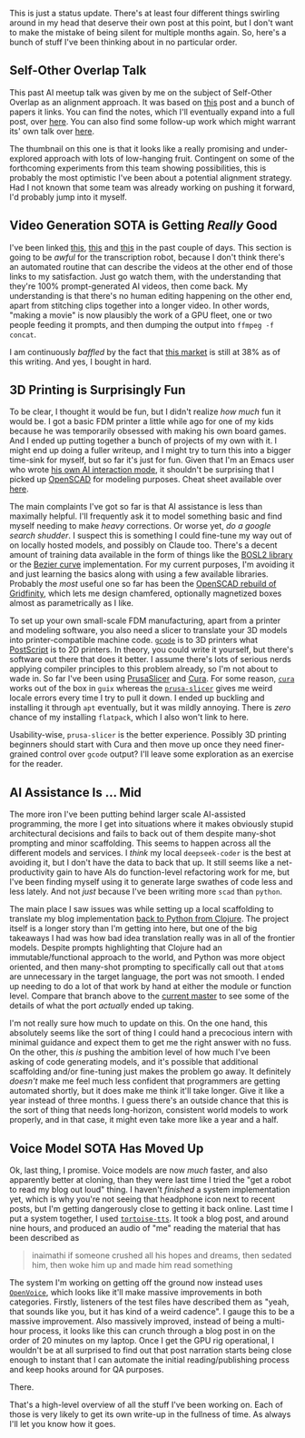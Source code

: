 This is just a status update. There's at least four different things swirling around in my head that deserve their own post at this point, but I don't want to make the mistake of being silent for multiple months again. So, here's a bunch of stuff I've been thinking about in no particular order.

## Self-Other Overlap Talk

This past AI meetup talk was given by me on the subject of Self-Other Overlap as an alignment approach. It was based on [this](https://www.lesswrong.com/posts/hzt9gHpNwA2oHtwKX/self-other-overlap-a-neglected-approach-to-ai-alignment) post and a bunch of papers it links. You can find the notes, which I'll eventually expand into a full post, over [here](https://github.com/inaimathi/langnostic/blob/29b3f251effed6cc012e6fe2266c8e52d1c486e3/drafts/self-other-overlap-talk.md). You can also find some follow-up work which might warrant its' own talk over [here](https://www.lesswrong.com/posts/jtqcsARGtmgogdcLT/reducing-llm-deception-at-scale-with-self-other-overlap-fine).

The thumbnail on this one is that it looks like a really promising and under-explored approach with lots of low-hanging fruit. Contingent on some of the forthcoming experiments from this team showing possibilities, this is probably the most optimistic I've been about a potential alignment strategy. Had I not known that some team was already working on pushing it forward, I'd probably jump into it myself.

## Video Generation SOTA is Getting _Really_ Good

I've been linked [this](https://www.reddit.com/r/Bard/comments/1krla4b/veo_3_is_just_insanely_good/), [this](https://x.com/HashemGhaili/status/1925332319604257203) and [this](https://x.com/HashemGhaili/status/1925616536791760987) in the past couple of days. This section is going to be _awful_ for the transcription robot, because I don't think there's an automated routine that can describe the videos at the other end of those links to my satisfaction. Just go watch them, with the understanding that they're 100% prompt-generated AI videos, then come back. My understanding is that there's no human editing happening on the other end, apart from stitching clips together into a longer video. In other words, "making a movie" is now plausibly the work of a GPU fleet, one or two people feeding it prompts, and then dumping the output into `ffmpeg -f concat`.

I am continuously _baffled_ by the fact that [this market](https://manifold.markets/ScottAlexander/in-2028-will-an-ai-be-able-to-gener) is still at 38% as of this writing. And yes, I bought in hard.

## 3D Printing is Surprisingly Fun

To be clear, I thought it would be fun, but I didn't realize _how much_ fun it would be. I got a basic FDM printer a little while ago for one of my kids because he was temporarily obsessed with making his own board games. And I ended up putting together a bunch of projects of my own with it. I might end up doing a fuller writeup, and I might try to turn this into a bigger time-sink for myself, but so far it's just for fun. Given that I'm an Emacs user who wrote [his own AI interaction mode](https://github.com/inaimathi/aidev-mode), it shouldn't be surprising that I picked up [OpenSCAD](https://openscad.org/) for modeling purposes. Cheat sheet available over [here](https://openscad.org/cheatsheet/). 

The main complaints I've got so far is that AI assistance is less than maximally helpful. I'll frequently ask it to model something basic and find myself needing to make _heavy_ corrections. Or worse yet, _do a google search_ *shudder*. I suspect this is something I could fine-tune my way out of on locally hosted models, and possibly on Claude too. There's a decent amount of training data available in the form of things like the [BOSL2 library](https://github.com/BelfrySCAD/BOSL2/tree/master) or the [Bezier curve](https://github.com/RLuckom/bezier-scad) implementation. For my current purposes, I'm avoiding it and just learning the basics along with using a few available libraries. Probably the _most_ useful one so far has been the [OpenSCAD rebuild of Gridfinity](https://github.com/kennetek/gridfinity-rebuilt-openscad), which lets me design chamfered, optionally magnetized boxes almost as parametrically as I like.

To set up your own small-scale FDM manufacturing, apart from a printer and modeling software, you also need a slicer to translate your 3D models into printer-compatible machine code. [`gcode`](https://reprap.org/wiki/G-code) is to 3D printers what [PostScript](https://www.adobe.com/jp/print/postscript/pdfs/PLRM.pdf) is to 2D printers. In theory, you could write it yourself, but there's software out there that does it better. I assume there's lots of serious nerds applying compiler principles to this problem already, so I'm not about to wade in. So far I've been using [PrusaSlicer](https://www.prusa3d.com/page/prusaslicer_424/) and [Cura](https://ultimaker.com/software/ultimaker-cura/). For some reason, [`cura`](https://packages.guix.gnu.org/packages/cura/) works out of the box in `guix` whereas the [`prusa-slicer`](https://data.guix.gnu.org/revision/01d5d6807f1026bf2fea1846a156e3e09f84c098/package/prusa-slicer/2.5.2?locale=en_US.UTF-8) gives me weird locale errors every time I try to pull it down. I ended up buckling and installing it through `apt` eventually, but it was mildly annoying. There is _zero_ chance of my installing `flatpack`, which I also won't link to here. 

Usability-wise, `prusa-slicer` is the better experience. Possibly 3D printing beginners should start with Cura and then move up once they need finer-grained control over `gcode` output? I'll leave some exploration as an exercise for the reader.

## AI Assistance Is ... Mid

The more iron I've been putting behind larger scale AI-assisted programming, the more I get into situations where it makes obviously stupid architectural decisions and fails to back out of them despite many-shot prompting and minor scaffolding. This seems to happen across all the different models and services. I _think_ my local `deepseek-coder` is the best at avoiding it, but I don't have the data to back that up. It still seems like a net-productivity gain to have AIs do function-level refactoring work for me, but I've been finding myself using it to generate large swathes of code less and less lately. And not _just_ because I've been writing more `scad` than `python`. 

The main place I saw issues was while setting up a local scaffolding to translate my blog implementation [back to Python from Clojure](https://github.com/inaimathi/langnostic/tree/inaimathi/python-port-2025). The project itself is a longer story than I'm getting into here, but one of the big takeaways I had was how bad idea translation really was in all of the frontier models. Despite prompts highlighting that Clojure had an immutable/functional approach to the world, and Python was more object oriented, and then many-shot prompting to specifically call out that `atom`s are unnecessary in the target language, the port was not smooth. I ended up needing to do a lot of that work by hand at either the module or function level. Compare that branch above to the [current master](https://github.com/inaimathi/langnostic/tree/29b3f251effed6cc012e6fe2266c8e52d1c486e3) to see some of the details of what the port _actually_ ended up taking.

I'm not really sure how much to update on this. On the one hand, this absolutely seems like the sort of thing I could hand a precocious intern with minimal guidance and expect them to get me the right answer with no fuss. On the other, this _is_ pushing the ambition level of how much I've been asking of code generating models, and it's possible that additional scaffolding and/or fine-tuning just makes the problem go away. It definitely _doesn't_ make me feel much less confident that programmers are getting automated shortly, but it does make me think it'll take longer. Give it like a year instead of three months. I guess there's an outside chance that this is the sort of thing that needs long-horizon, consistent world models to work properly, and in that case, it might even take more like a year and a half.

## Voice Model SOTA Has Moved Up

Ok, last thing, I promise. Voice models are now _much_ faster, and also apparently better at cloning, than they were last time I tried the "get a robot to read my blog out loud" thing. I haven't _finished_ a system implementation yet, which is why you're not seeing that headphone icon next to recent posts, but I'm getting dangerously close to getting it back online. Last time I put a system together, I used [`tortoise-tts`](https://github.com/neonbjb/tortoise-tts). It took a blog post, and around nine hours, and produced an audio of "me" reading the material that has been described as

> inaimathi if someone crushed all his hopes and dreams, then sedated him, then woke him up and made him read something

The system I'm working on getting off the ground now instead uses [`OpenVoice`](https://github.com/myshell-ai/OpenVoice), which looks like it'll make massive improvements in both categories. Firstly, listeners of the test files have described them as "yeah, that sounds like you, but it has kind of a weird cadence". I gauge this to be a massive improvement. Also massively improved, instead of being a multi-hour process, it looks like this can crunch through a blog post in on the order of 20 minutes on my laptop. Once I get the GPU rig operational, I wouldn't be at all surprised to find out that post narration starts being close enough to instant that I can automate the initial reading/publishing process and keep hooks around for QA purposes.

There. 

That's a high-level overview of all the stuff I've been working on. Each of those is very likely to get its own write-up in the fullness of time. As always I'll let you know how it goes.
